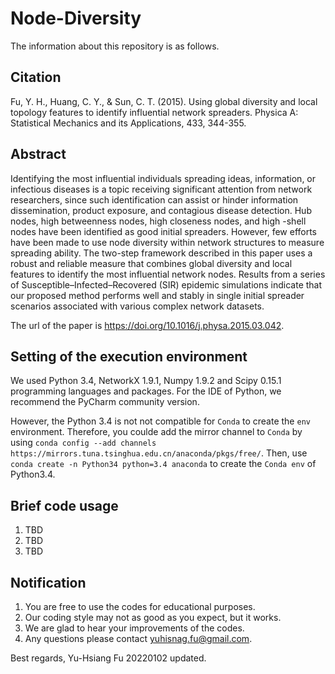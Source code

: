 # Node-Diversity
The information about this repository is as follows.

## Citation
Fu, Y. H., Huang, C. Y., & Sun, C. T. (2015). Using global diversity and local topology features to identify influential network spreaders. Physica A: Statistical Mechanics and its Applications, 433, 344-355.

## Abstract
Identifying the most influential individuals spreading ideas, information, or infectious diseases is a topic receiving significant attention from network researchers, since such identification can assist or hinder information dissemination, product exposure, and contagious disease detection. Hub nodes, high betweenness nodes, high closeness nodes, and high -shell nodes have been identified as good initial spreaders. However, few efforts have been made to use node diversity within network structures to measure spreading ability. The two-step framework described in this paper uses a robust and reliable measure that combines global diversity and local features to identify the most influential network nodes. Results from a series of Susceptible–Infected–Recovered (SIR) epidemic simulations indicate that our proposed method performs well and stably in single initial spreader scenarios associated with various complex network datasets.

The url of the paper is https://doi.org/10.1016/j.physa.2015.03.042.

## Setting of the execution environment
We used Python 3.4, NetworkX 1.9.1, Numpy 1.9.2 and Scipy 0.15.1 programming languages and packages. For the IDE of Python, we recommend the PyCharm community version.

However, the Python 3.4 is not not compatible for `Conda` to create the `env` environment. Therefore, you coulde add the mirror channel to `Conda` by using `conda config --add channels https://mirrors.tuna.tsinghua.edu.cn/anaconda/pkgs/free/`. Then, use `conda create -n Python34 python=3.4 anaconda` to create the `Conda env` of Python3.4.

## Brief code usage
1. TBD
2. TBD
3. TBD

## Notification
1. You are free to use the codes for educational purposes.
2. Our coding style may not as good as you expect, but it works.
3. We are glad to hear your improvements of the codes.
4. Any questions please contact yuhisnag.fu@gmail.com.

Best regards,
Yu-Hsiang Fu 20220102 updated.
